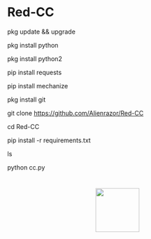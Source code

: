 # Red-CC

pkg update && upgrade

pkg install python

pkg install python2

pip install requests

pip install mechanize

pkg install git

git clone https://github.com/Alienrazor/Red-CC

cd Red-CC

pip install -r requirements.txt

ls

python cc.py


#
<p align="center">

<img src='asset/IMG_20220824_143754.JPG' style="height:100px;width:100px;" >

</p>
